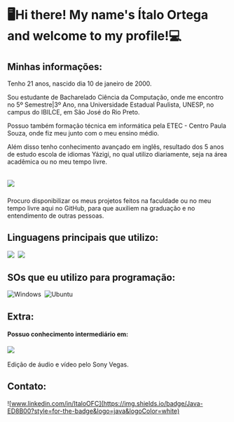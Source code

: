 # 🖥️Hi there! My name's Ítalo Ortega and welcome to my profile!💻

## Minhas informações:
<p>
Tenho 21 anos, nascido dia 10 de janeiro de 2000.
<p>
Sou estudante de Bacharelado Ciência da Computação, onde me encontro no 5º Semestre|3º Ano, nna Universidade Estadual Paulista, UNESP, no campus do IBILCE, em Sâo José do Rio Preto.
<p>
Possuo também formação técnica em informática pela ETEC - Centro Paula Souza, onde fiz meu junto com o meu ensino médio.
<p>
Além disso tenho conhecimento avançado em inglês, resultado dos 5 anos de estudo escola de idiomas Yázigi, no qual utilizo diariamente, seja na área acadêmica ou no meu tempo livre.
<p> 
 
 ## ![](https://img.shields.io/badge/GitHub-100000?style=for-the-badge&logo=github&logoColor=white)&nbsp;
 
 Procuro disponibilizar os meus projetos feitos na faculdade ou no meu tempo livre aqui no GitHub, para que auxiliem na graduação e no entendimento de outras pessoas.
<p>
  
## Linguagens principais que utilizo:
![](https://img.shields.io/badge/Java-ED8B00?style=for-the-badge&logo=java&logoColor=white)&nbsp;
![](https://img.shields.io/badge/C-00599C?style=for-the-badge&logo=c&logoColor=white)&nbsp;

## SOs que eu utilizo para programação:
![Windows](https://img.shields.io/badge/Windows-0078D6?style=for-the-badge&logo=windows&logoColor=white)&nbsp;
![Ubuntu](https://img.shields.io/badge/Ubuntu-E95420?style=for-the-badge&logo=ubuntu&logoColor=white)&nbsp;

## Extra:
#### Possuo conhecimento intermediário em:
  <p>
   
  ![](https://aleen42.github.io/badges/src/photoshop.svg)&nbsp;
  <p>
  Edição de áudio e vídeo pelo Sony Vegas.
   
## Contato:
![www.linkedin.com/in/ItaloOFC](https://img.shields.io/badge/Java-ED8B00?style=for-the-badge&logo=java&logoColor=white)&nbsp;
